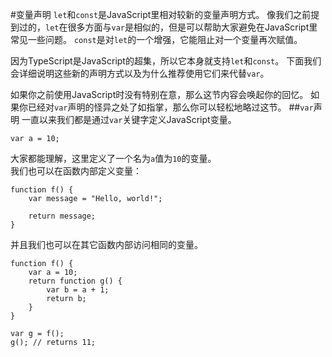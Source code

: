 #变量声明
`let`和`const`是JavaScript里相对较新的变量声明方式。 像我们之前提到过的，`let`在很多方面与`var`是相似的，但是可以帮助大家避免在JavaScript里常见一些问题。 `const`是对`let`的一个增强，它能阻止对一个变量再次赋值。

因为TypeScript是JavaScript的超集，所以它本身就支持`let`和`const`。 下面我们会详细说明这些新的声明方式以及为什么推荐使用它们来代替`var`。

如果你之前使用JavaScript时没有特别在意，那么这节内容会唤起你的回忆。 如果你已经对`var`声明的怪异之处了如指掌，那么你可以轻松地略过这节。
##`var`声明
一直以来我们都是通过`var`关键字定义JavaScript变量。
```
var a = 10;
```
大家都能理解，这里定义了一个名为`a`值为`10`的变量。   
我们也可以在函数内部定义变量：
```
function f() {
    var message = "Hello, world!";

    return message;
}
```
并且我们也可以在其它函数内部访问相同的变量。
```
function f() {
    var a = 10;
    return function g() {
        var b = a + 1;
        return b;
    }
}

var g = f();
g(); // returns 11;
```

